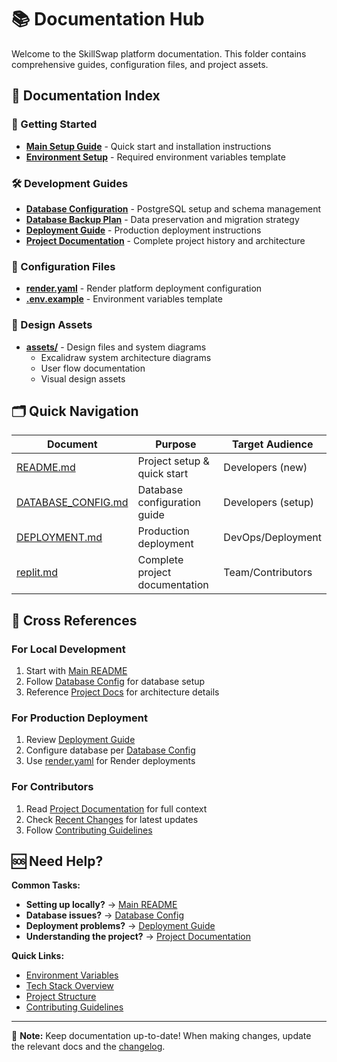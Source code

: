 # 📚 Documentation Hub

Welcome to the SkillSwap platform documentation. This folder contains comprehensive guides, configuration files, and project assets.

## 📖 Documentation Index

### 🚀 Getting Started
- **[Main Setup Guide](../README.md)** - Quick start and installation instructions
- **[Environment Setup](./.env.example)** - Required environment variables template

### 🛠 Development Guides
- **[Database Configuration](./DATABASE_CONFIG.md)** - PostgreSQL setup and schema management
- **[Database Backup Plan](./DATABASE_BACKUP_PLAN.md)** - Data preservation and migration strategy
- **[Deployment Guide](./DEPLOYMENT.md)** - Production deployment instructions
- **[Project Documentation](./replit.md)** - Complete project history and architecture

### 🔧 Configuration Files
- **[render.yaml](./render.yaml)** - Render platform deployment configuration
- **[.env.example](../.env.example)** - Environment variables template

### 🎨 Design Assets
- **[assets/](./assets/)** - Design files and system diagrams
  - Excalidraw system architecture diagrams
  - User flow documentation
  - Visual design assets

## 🗂 Quick Navigation

| Document | Purpose | Target Audience |
|----------|---------|----------------|
| [README.md](../README.md) | Project setup & quick start | Developers (new) |
| [DATABASE_CONFIG.md](./DATABASE_CONFIG.md) | Database configuration guide | Developers (setup) |
| [DEPLOYMENT.md](./DEPLOYMENT.md) | Production deployment | DevOps/Deployment |
| [replit.md](./replit.md) | Complete project documentation | Team/Contributors |

## 🔗 Cross References

### For Local Development
1. Start with [Main README](../README.md)
2. Follow [Database Config](./DATABASE_CONFIG.md) for database setup
3. Reference [Project Docs](./replit.md) for architecture details

### For Production Deployment
1. Review [Deployment Guide](./DEPLOYMENT.md)
2. Configure database per [Database Config](./DATABASE_CONFIG.md)
3. Use [render.yaml](./render.yaml) for Render deployments

### For Contributors
1. Read [Project Documentation](./replit.md) for full context
2. Check [Recent Changes](./replit.md#recent-changes) for latest updates
3. Follow [Contributing Guidelines](../README.md#-contributing)

## 🆘 Need Help?

**Common Tasks:**
- **Setting up locally?** → [Main README](../README.md)
- **Database issues?** → [Database Config](./DATABASE_CONFIG.md#-troubleshooting)
- **Deployment problems?** → [Deployment Guide](./DEPLOYMENT.md#-troubleshooting)
- **Understanding the project?** → [Project Documentation](./replit.md)

**Quick Links:**
- [Environment Variables](../README.md#-environment-variables)
- [Tech Stack Overview](../README.md#-tech-stack)
- [Project Structure](../README.md#-project-structure)
- [Contributing Guidelines](../README.md#-contributing)

---

📝 **Note:** Keep documentation up-to-date! When making changes, update the relevant docs and the [changelog](./replit.md#recent-changes).